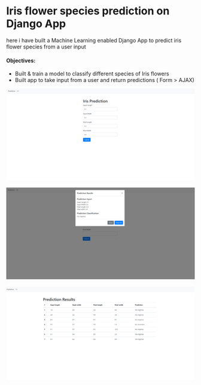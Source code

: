 # Iris flower species prediction on Django App

here i have built a Machine Learning enabled Django App to predict iris flower species from a user input

#### Objectives: 
- Built & train a model to classify different species of Iris flowers
- Built app to take input from a user and return predictions ( Form > AJAX)

<img src="https://github.com/akylson/iris-prediction-with-django/blob/main/screenshots_forms.png"><br><br>
<img src="https://github.com/akylson/iris-prediction-with-django/blob/main/screenshots_predictions.png"><br><br>
<img src="https://github.com/akylson/iris-prediction-with-django/blob/main/screenshots_predictions_db.png"><br><br>
